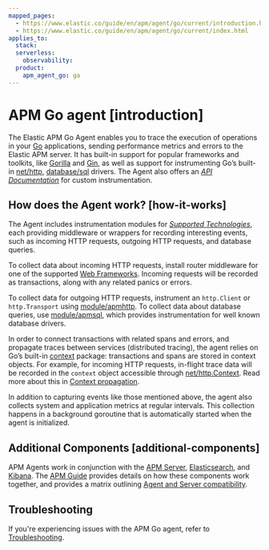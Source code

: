 ```yaml
---
mapped_pages:
  - https://www.elastic.co/guide/en/apm/agent/go/current/introduction.html
  - https://www.elastic.co/guide/en/apm/agent/go/current/index.html
applies_to:
  stack:
  serverless:
    observability:
  product:
    apm_agent_go: ga
---
```


# APM Go agent [introduction]

The Elastic APM Go Agent enables you to trace the execution of operations in your [Go](https://golang.org/) applications, sending performance metrics and errors to the Elastic APM server. It has built-in support for popular frameworks and toolkits, like [Gorilla](http://www.gorillatoolkit.org/) and [Gin](https://gin-gonic.com/), as well as support for instrumenting Go’s built-in [net/http](https://golang.org/pkg/net/http/), [database/sql](https://golang.org/pkg/database/sql/) drivers. The Agent also offers an [*API Documentation*](/reference/api-documentation.md) for custom instrumentation.


## How does the Agent work? [how-it-works]

The Agent includes instrumentation modules for [*Supported Technologies*](/reference/supported-technologies.md), each providing middleware or wrappers for recording interesting events, such as incoming HTTP requests, outgoing HTTP requests, and database queries.

To collect data about incoming HTTP requests, install router middleware for one of the supported [Web Frameworks](/reference/supported-technologies.md#supported-tech-web-frameworks). Incoming requests will be recorded as transactions, along with any related panics or errors.

To collect data for outgoing HTTP requests, instrument an `http.Client` or `http.Transport` using [module/apmhttp](/reference/builtin-modules.md#builtin-modules-apmhttp). To collect data about database queries, use [module/apmsql](/reference/builtin-modules.md#builtin-modules-apmsql), which provides instrumentation for well known database drivers.

In order to connect transactions with related spans and errors, and propagate traces between services (distributed tracing), the agent relies on Go’s built-in [context](https://golang.org/pkg/context/) package: transactions and spans are stored in context objects. For example, for incoming HTTP requests, in-flight trace data will be recorded in the `context` object accessible through [net/http.Context](https://golang.org/pkg/net/http/#Request.Context). Read more about this in [Context propagation](/reference/custom-instrumentation-propagation.md).

In addition to capturing events like those mentioned above, the agent also collects system and application metrics at regular intervals. This collection happens in a background goroutine that is automatically started when the agent is initialized.


## Additional Components [additional-components]

APM Agents work in conjunction with the [APM Server](docs-content://solutions/observability/apm/index.md), [Elasticsearch](docs-content://get-started/index.md), and [Kibana](docs-content://get-started/the-stack.md). The [APM Guide](docs-content://solutions/observability/apm/index.md) provides details on how these components work together, and provides a matrix outlining [Agent and Server compatibility](docs-content://solutions/observability/apm/apm-agent-compatibility.md).

## Troubleshooting

If you're experiencing issues with the APM Go agent, refer to [Troubleshooting](docs-content://troubleshoot/observability/apm-agent-go/apm-go-agent.md).
